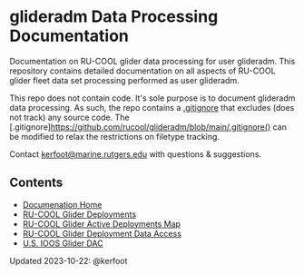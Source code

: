 # glideradm Data Processing Documentation

Documentation on RU-COOL glider data processing for user glideradm. This repository contains detailed
documentation on all aspects of RU-COOL glider fleet data set processing performed as user glideradm.

This repo does not contain code. It's sole purpose is to document glideradm data processing. As such, the repo
contains a [.gitignore](https://github.com/rucool/glideradm/blob/main/.gitignore) that excludes (does not track) 
any source code. The [.gitignore]https://github.com/rucool/glideradm/blob/main/.gitignore() can be modified to relax
the restrictions on filetype tracking.

Contact [kerfoot@marine.rutgers.edu](mailto:kerfoot@marine.rutgers.edu) with questions & suggestions.

## Contents
- [Documenation Home](https://github.com/rucool/glideradm/wiki)
- [RU-COOL Glider Deployments](https://marine.rutgers.edu/cool/data/gliders/deployments/)
- [RU-COOL Glider Active Deployments Map](https://marine.rutgers.edu/cool/data/gliders/)
- [RU-COOL Glider Deployment Data Access](http://slocum-data.marine.rutgers.edu/erddap/index.html)
- [U.S. IOOS Glider DAC](https://gliders.ioos.us/status/datasets/)

Updated 2023-10-22: @kerfoot
